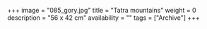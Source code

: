 +++
image = "085_gory.jpg"
title = "Tatra mountains"
weight = 0
description = "56 x 42 cm"
availability = ""
tags = ["Archive"]
+++
